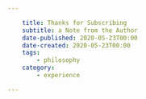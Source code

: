 ```yaml
---

    title: Thanks for Subscribing
    subtitle: a Note from the Author
    date-published: 2020-05-23T00:00
    date-created: 2020-05-23T00:00
    tags:
        - philosophy
    category:
        - experience

---
```

